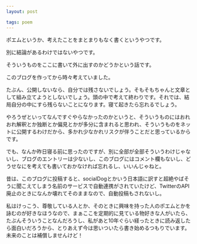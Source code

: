 ```yaml
---
layout: post

tags: poem
---
```


ポエムというか、考えたことをまとまりもなく書くというやつです。

別に結論があるわけではないやつです。

そういうものをここに書いて外に出すのかどうかという話です。

このブログを作ってから時々考えていました。

たぶん、公開しないなら、自分では残さないでしょう。そもそもちゃんと文章として組み立てようとしないでしょう。頭の中で考えて終わりです。それでは、結局自分の中にすら残らないことになります。寝て起きたら忘れるでしょう。

やろうぜといってなんですぐやらなかったのかというと、そういうものにはおれおれ解釈とか独断とか偏見とかが多分に含まれると思われ、そういうものをネットに公開するわけだから、多かれ少なかれリスクが伴うことだと思っているからです。

でも、なんか昨日寝る前に思ったのですが、別に全部が全部そういうわけじゃないし、ブログのエントリーは少ないし、このブログにはコメント欄もないし、どうせなにを考えても書いておかなければ忘れるし、いいんじゃねと。

昔は、このブログに投稿すると、socialDogとかいう日本語に訳すと超絶やばそうに聞こえてしまう名前のサービスで自動連携がされていたけど、TwitterのAPI廃止のときになんか壊れてそのままなので、自動投稿もされないし。

私はけっこう、尊敬している人とか、そのときに興味を持った人のポエムとかを詠むのが好きなほうなので、まぁここを定期的に見ている物好きな人がいたら、たぶんそういうことなんだろうし、私があと10年ぐらい経ったときに読み返したら面白いだろうから、とりあえず今は思いついたら書き始めるつもりでいます。未来のことは補償しませんけど！
